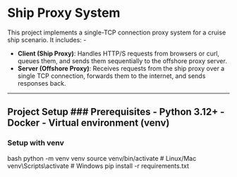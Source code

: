 # Ship Proxy System 
This project implements a single-TCP connection proxy system for a cruise ship scenario. It includes: - 
- **Client (Ship Proxy)**: Handles HTTP/S requests from browsers or curl, queues them, and sends them sequentially to the offshore proxy server. 
- **Server (Offshore Proxy)**: Receives requests from the ship proxy over a single TCP connection, forwards them to the internet, and sends responses back.

--- 

## Project Setup ### Prerequisites - Python 3.12+ - Docker - Virtual environment (venv) 
### Setup with venv
bash
python -m venv venv
source venv/bin/activate   # Linux/Mac
venv\Scripts\activate      # Windows
pip install -r requirements.txt
